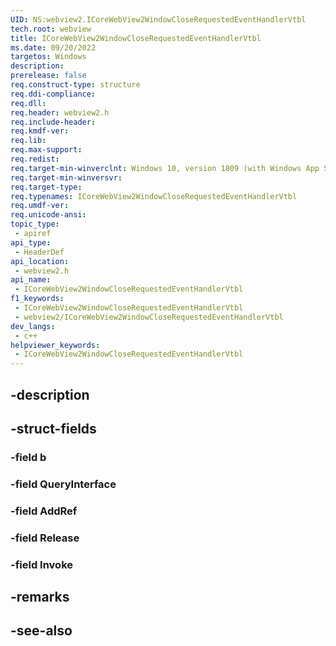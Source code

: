 ```yaml
---
UID: NS:webview2.ICoreWebView2WindowCloseRequestedEventHandlerVtbl
tech.root: webview
title: ICoreWebView2WindowCloseRequestedEventHandlerVtbl
ms.date: 09/20/2022
targetos: Windows
description: 
prerelease: false
req.construct-type: structure
req.ddi-compliance: 
req.dll: 
req.header: webview2.h
req.include-header: 
req.kmdf-ver: 
req.lib: 
req.max-support: 
req.redist: 
req.target-min-winverclnt: Windows 10, version 1809 (with Windows App SDK 1.1 or later)
req.target-min-winversvr: 
req.target-type: 
req.typenames: ICoreWebView2WindowCloseRequestedEventHandlerVtbl
req.umdf-ver: 
req.unicode-ansi: 
topic_type:
 - apiref
api_type:
 - HeaderDef
api_location:
 - webview2.h
api_name:
 - ICoreWebView2WindowCloseRequestedEventHandlerVtbl
f1_keywords:
 - ICoreWebView2WindowCloseRequestedEventHandlerVtbl
 - webview2/ICoreWebView2WindowCloseRequestedEventHandlerVtbl
dev_langs:
 - c++
helpviewer_keywords:
 - ICoreWebView2WindowCloseRequestedEventHandlerVtbl
---
```


## -description

## -struct-fields

### -field b

### -field QueryInterface

### -field AddRef

### -field Release

### -field Invoke

## -remarks

## -see-also

